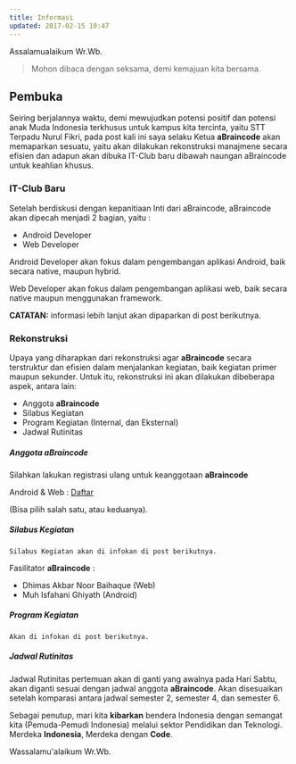 ```yaml
---
title: Informasi
updated: 2017-02-15 10:47
---
```


Assalamualaikum Wr.Wb.

> Mohon dibaca dengan seksama, demi kemajuan kita bersama.

## Pembuka

Seiring berjalannya waktu, demi mewujudkan potensi positif dan potensi anak Muda Indonesia terkhusus untuk kampus kita tercinta, yaitu STT Terpadu Nurul Fikri, pada post kali ini saya selaku Ketua **aBraincode** akan memaparkan sesuatu, yaitu akan dilakukan rekonstruksi manajmene secara efisien dan adapun akan dibuka IT-Club baru dibawah naungan aBraincode untuk keahlian khusus.

<div class="divider"></div>

### IT-Club Baru

Setelah berdiskusi dengan kepanitiaan Inti dari aBraincode, aBraincode akan dipecah menjadi 2 bagian, yaitu :

- Android Developer
- Web Developer

Android Developer akan fokus dalam pengembangan aplikasi Android, baik secara native, maupun hybrid.

Web Developer akan fokus dalam pengembangan aplikasi web, baik secara native maupun menggunakan framework.

**CATATAN:** informasi lebih lanjut akan dipaparkan di post berikutnya.

<div class="divider"></div>

### Rekonstruksi

Upaya yang diharapkan dari rekonstruksi agar **aBraincode** secara terstruktur dan efisien dalam menjalankan kegiatan, baik kegiatan primer maupun sekunder. Untuk itu, rekonstruksi ini akan dilakukan dibeberapa aspek, antara lain:

- Anggota **aBraincode**
- Silabus Kegiatan
- Program Kegiatan (Internal, dan Eksternal)
- Jadwal Rutinitas

##### Anggota **aBraincode**

Silahkan lakukan registrasi ulang untuk keanggotaan **aBraincode**

Android & Web : [Daftar](https://goo.gl/forms/LmNwYrvf0t2zCfgv1)

(Bisa pilih salah satu, atau keduanya).

##### Silabus Kegiatan

`Silabus Kegiatan akan di infokan di post berikutnya.`

Fasilitator **aBraincode** :

- Dhimas Akbar Noor Baihaque (Web)
- Muh Isfahani Ghiyath (Android)

##### Program Kegiatan

`Akan di infokan di post berikutnya.`

##### Jadwal Rutinitas

Jadwal Rutinitas pertemuan akan di ganti yang awalnya pada Hari Sabtu, akan diganti sesuai dengan jadwal anggota **aBraincode**. Akan disesuaikan setelah komparasi antara jadwal semester 2, semester 4, dan semester 6.

<div class="divider"></div>

Sebagai penutup, mari kita **kibarkan** bendera Indonesia dengan semangat kita (Pemuda-Pemudi Indonesia) melalui sektor Pendidikan dan Teknologi. Merdeka **Indonesia**, Merdeka dengan **Code**.

Wassalamu'alaikum Wr.Wb.
